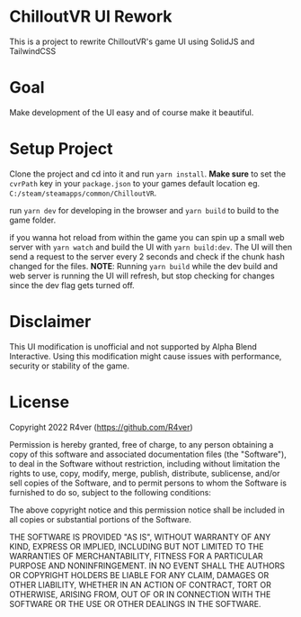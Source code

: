 # ChilloutVR UI Rework
This is a project to rewrite ChilloutVR's game UI using SolidJS and TailwindCSS

# Goal
Make development of the UI easy and of course make it beautiful.

# Setup Project
Clone the project and cd into it and run `yarn install`.
**Make sure** to set the `cvrPath` key in your `package.json` to your games default location eg. `C:/steam/steamapps/common/ChilloutVR`.

run `yarn dev` for developing in the browser and `yarn build` to build to the game folder.

if you wanna hot reload from within the game you can spin up a small web server with `yarn watch` and build the UI with `yarn build:dev`.
The UI will then send a request to the server every 2 seconds and check if the chunk hash changed for the files.
**NOTE**: Running `yarn build` while the dev build and web server is running the UI will refresh, but stop checking for changes since the dev flag gets turned off.

# Disclaimer
This UI modification is unofficial and not supported by Alpha Blend Interactive. 
Using this modification might cause issues with performance, security or stability of the game.

# License
Copyright 2022 R4ver (https://github.com/R4ver)

Permission is hereby granted, free of charge, to any person obtaining a copy of this software and associated documentation files (the "Software"), to deal in the Software without restriction, including without limitation the rights to use, copy, modify, merge, publish, distribute, sublicense, and/or sell copies of the Software, and to permit persons to whom the Software is furnished to do so, subject to the following conditions:

The above copyright notice and this permission notice shall be included in all copies or substantial portions of the Software.

THE SOFTWARE IS PROVIDED "AS IS", WITHOUT WARRANTY OF ANY KIND, EXPRESS OR IMPLIED, INCLUDING BUT NOT LIMITED TO THE WARRANTIES OF MERCHANTABILITY, FITNESS FOR A PARTICULAR PURPOSE AND NONINFRINGEMENT. IN NO EVENT SHALL THE AUTHORS OR COPYRIGHT HOLDERS BE LIABLE FOR ANY CLAIM, DAMAGES OR OTHER LIABILITY, WHETHER IN AN ACTION OF CONTRACT, TORT OR OTHERWISE, ARISING FROM, OUT OF OR IN CONNECTION WITH THE SOFTWARE OR THE USE OR OTHER DEALINGS IN THE SOFTWARE.